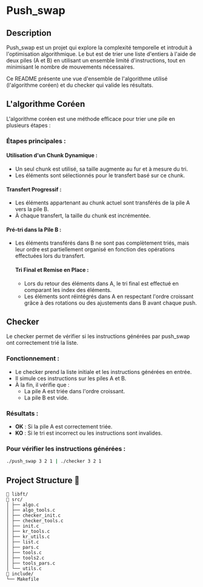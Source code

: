 # Push_swap

## Description

Push_swap est un projet qui explore la complexité temporelle et introduit à l'optimisation algorithmique. Le but est de trier une liste d'entiers à l'aide de deux piles (A et B) en utilisant un ensemble limité d'instructions, tout en minimisant le nombre de mouvements nécessaires.

Ce README présente une vue d'ensemble de l'algorithme utilisé (l'algorithme coréen) et du checker qui valide les résultats.

## L'algorithme Coréen

L'algorithme coréen est une méthode efficace pour trier une pile en plusieurs étapes :

### Étapes principales :

#### Utilisation d'un Chunk Dynamique :

- Un seul chunk est utilisé, sa taille augmente au fur et à mesure du tri.
- Les éléments sont sélectionnés pour le transfert basé sur ce chunk.

#### Transfert Progressif :

- Les éléments appartenant au chunk actuel sont transférés de la pile A vers la pile B.
- À chaque transfert, la taille du chunk est incrémentée.

#### Pré-tri dans la Pile B :

- Les éléments transférés dans B ne sont pas complètement triés, mais leur ordre est partiellement organisé en fonction des opérations effectuées lors du transfert.

  #### Tri Final et Remise en Place :
  - Lors du retour des éléments dans A, le tri final est effectué en comparant les index des éléments.
  - Les éléments sont réintégrés dans A en respectant l'ordre croissant grâce à des rotations ou des ajustements dans B avant chaque push.

## Checker

Le checker permet de vérifier si les instructions générées par push_swap ont correctement trié la liste.

### Fonctionnement :

- Le checker prend la liste initiale et les instructions générées en entrée.
- Il simule ces instructions sur les piles A et B.
- À la fin, il vérifie que :
  - La pile A est triée dans l'ordre croissant.
  - La pile B est vide.

### Résultats :

- **OK** : Si la pile A est correctement triée.
- **KO** : Si le tri est incorrect ou les instructions sont invalides.

### Pour vérifier les instructions générées :

```bash
./push_swap 3 2 1 | ./checker 3 2 1
```


## Project Structure 📁
```
📁 libft/
📁 src/ 
│ ├── algo.c 
│ ├── algo_tools.c 
│ ├── checker_init.c
│ ├── checker_tools.c 
│ ├── init.c 
│ ├── kr_tools.c 
│ ├── kr_utils.c
│ ├── list.c 
│ ├── pars.c 
│ ├── tools.c 
│ ├── tools2.c 
│ ├── tools_pars.c 
│ └── utils.c 
📁 include/
└── Makefile
```

